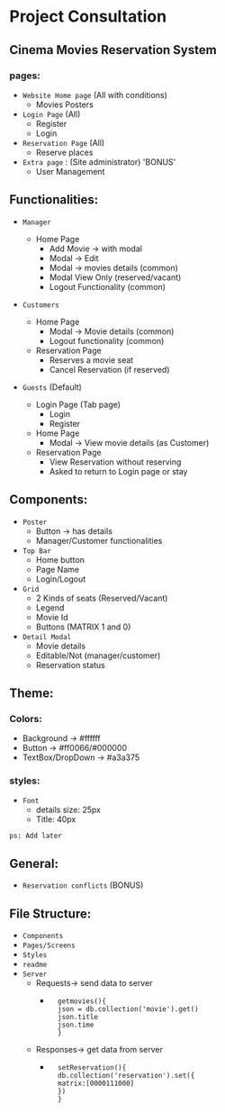 # Project Consultation
## Cinema Movies Reservation System <br/>

### pages:
- `Website Home page` (All with conditions)
    - Movies Posters
- `Login Page` (All)
    - Register
    - Login
- `Reservation Page` (All)
    - Reserve places 
- `Extra page` : (Site administrator) 'BONUS'
    - User Management

## Functionalities:
- `Manager`
    - Home Page
        - Add Movie -> with modal
        - Modal -> Edit
        - Modal -> movies details (common)
        - Modal View Only (reserved/vacant)
        - Logout Functionality (common)
- `Customers`
    - Home Page
        - Modal -> Movie details (common)
        - Logout functionality (common)
    - Reservation Page
        - Reserves a movie seat
        - Cancel Reservation (if reserved)

- `Guests` (Default)
    - Login Page (Tab page)
        - Login
        - Register
    - Home Page
        - Modal -> View movie details (as Customer)
    - Reservation Page
        - View Reservation without reserving
        - Asked to return to Login page or stay

## Components:

- `Poster`
    - Button -> has details
    - Manager/Customer functionalities 
- `Top Bar`
    - Home button
    - Page Name
    - Login/Logout
- `Grid`
    - 2 Kinds of seats (Reserved/Vacant)
    - Legend
    - Movie Id
    - Buttons (MATRIX 1 and 0)
- `Detail Modal`
    - Movie details
    - Editable/Not (manager/customer)
    - Reservation status

## Theme:
### Colors:
- Background -> #ffffff
- Button -> #ff0066/#000000
- TextBox/DropDown -> #a3a375

### styles:
- `Font`
    - details size: 25px
    - Title: 40px
    
`ps: Add later`

## General:
- `Reservation conflicts` (BONUS)
## File Structure:
- `Components`
- `Pages/Screens`
- `Styles`
- `readme`
- `Server`
    - Requests-> send data to server
        -       getmovies(){
                json = db.collection('movie').get()
                json.title
                json.time
                }
    - Responses-> get data from server
        -       setReservation(){
                db.collection('reservation').set({
                matrix:[0000111000]
                })
                }
